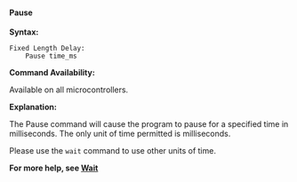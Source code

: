 <div class="section">

<div class="titlepage">

<div>

<div>

#### <span id="pause"></span>Pause

</div>

</div>

</div>

<span class="strong">**Syntax:**</span>

``` screen
Fixed Length Delay:
    Pause time_ms
```

<span class="strong">**Command Availability:**</span>

Available on all microcontrollers.

<span class="strong">**Explanation:**</span>

The Pause command will cause the program to pause for a specified time
in milliseconds. The only unit of time permitted is milliseconds.

Please use the `wait` command to use other units of time.

<span class="strong">**For more help, see
<a href="wait" class="link" title="Wait">Wait</a>**</span>

</div>
